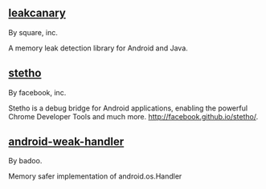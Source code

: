 
## [leakcanary](https://github.com/square/leakcanary)

By square, inc.

A memory leak detection library for Android and Java.

## [stetho](https://github.com/facebook/stetho)

By facebook, inc.

Stetho is a debug bridge for Android applications, enabling the powerful Chrome Developer Tools and much more. http://facebook.github.io/stetho/.

## [android-weak-handler](https://github.com/badoo/android-weak-handler)

By badoo.

Memory safer implementation of android.os.Handler
